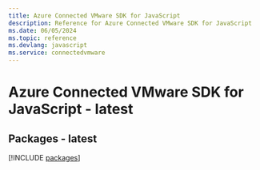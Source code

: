 ```yaml
---
title: Azure Connected VMware SDK for JavaScript
description: Reference for Azure Connected VMware SDK for JavaScript
ms.date: 06/05/2024
ms.topic: reference
ms.devlang: javascript
ms.service: connectedvmware
---
```

# Azure Connected VMware SDK for JavaScript - latest
## Packages - latest
[!INCLUDE [packages](connected-vmware-index.md)]